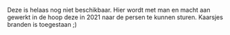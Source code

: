 Deze is helaas nog niet beschikbaar. Hier wordt met man en macht aan gewerkt in de hoop deze in 2021 naar de persen te kunnen sturen. Kaarsjes branden is toegestaan ;)
